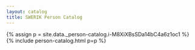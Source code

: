 ```yaml
---
layout: catalog
title: SWERIK Person Catalog
---
```

{% assign p = site.data._person-catalog.i-M8XiXBsSDa14bC4a6z1oc1 %}
{% include person-catalog.html p=p %}

